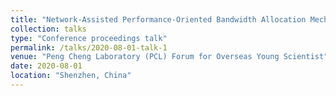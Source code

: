 ```yaml
---
title: "Network-Assisted Performance-Oriented Bandwidth Allocation Mechanisms"
collection: talks
type: "Conference proceedings talk"
permalink: /talks/2020-08-01-talk-1
venue: "Peng Cheng Laboratory (PCL) Forum for Overseas Young Scientist"
date: 2020-08-01
location: "Shenzhen, China"
---
```


